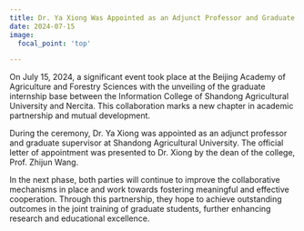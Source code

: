 ```yaml
---
title: Dr. Ya Xiong Was Appointed as an Adjunct Professor and Graduate Supervisor at Shandong Agricultural University
date: 2024-07-15
image:
  focal_point: 'top'

---
```

On July 15, 2024, a significant event took place at the Beijing Academy of Agriculture and Forestry Sciences with the unveiling of the graduate internship base between the Information College of Shandong Agricultural University and Nercita. This collaboration marks a new chapter in academic partnership and mutual development.

<!--more-->

During the ceremony, Dr. Ya Xiong was appointed as an adjunct professor and graduate supervisor at Shandong Agricultural University. The official letter of appointment was presented to Dr. Xiong by the dean of the college, Prof. Zhijun Wang.

In the next phase, both parties will continue to improve the collaborative mechanisms in place and work towards fostering meaningful and effective cooperation. Through this partnership, they hope to achieve outstanding outcomes in the joint training of graduate students, further enhancing research and educational excellence.


